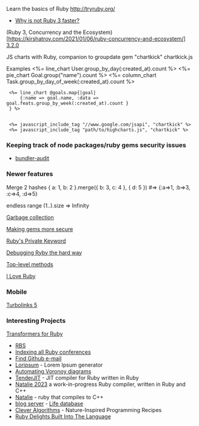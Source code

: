 Learn the basics of Ruby
http://tryruby.org/

+ [Why is not Ruby 3 faster?](https://www.fastruby.io/blog/ruby/performance/why-wasnt-ruby-3-faster.html)

(Ruby 3, Concurrency and the Ecosystem)[https://kirshatrov.com/2021/01/06/ruby-concurrency-and-ecosystem/]
[3.2.0](https://docs.ruby-lang.org/en/master/NEWS_md.html#label-NEWS+for+Ruby+3.2.0)


JS charts with Ruby, companion to groupdate
gem "chartkick"
chartkick.js

Examples
     <%= line_chart User.group_by_day(:created_at).count %>
     <%= pie_chart Goal.group("name").count %>
     <%= column_chart Task.group_by_day_of_week(:created_at).count %>

     <%= line_chart @goals.map{|goal|
         {:name => goal.name, :data => goal.feats.group_by_week(:created_at).count }
     } %>


     <%= javascript_include_tag "//www.google.com/jsapi", "chartkick" %>
     <%= javascript_include_tag "path/to/highcharts.js", "chartkick" %>


### Keeping track of node packages/ruby gems security issues
+ [bundler-audit](https://github.com/rubysec/bundler-audit)

### Newer features
 Merge 2 hashes
     { a: 1, b: 2 }.merge({ b: 3, c: 4 }, { d: 5 }) #=> {:a=>1, :b=>3, :c=>4, :d=>5}
     
endless range
    (1..).size => Infinity
    
    
[Garbage collection](https://jemma.dev/blog/gc-mark-and-sweep)

[Making gems more secure](https://blog.rubygems.org/2022/06/13/making-packages-more-secure.html)

[Ruby's Private Keyword](https://blog.jez.io/ruby-private/)

[Debugging Ryby the hard way](https://www.aha.io/engineering/articles/debugging-ruby-the-hard-way)

[Top-level methods](https://zverok.space/blog/2024-10-21-global_functions.html)

[I Love Ruby](https://eliseshaffer.com/2023/12/18/i-love-ruby/)
  
    
### Mobile

[Turbolinks 5](https://www.youtube.com/watch?v=SWEts0rlezA&app=desktop)

### Interesting Projects
[Transformers for Ruby](https://github.com/ankane/transformers-ruby)
+ [RBS](https://developer.squareup.com/blog/the-state-of-ruby-3-typing/)
+ [Indexing all Ruby conferences](https://www.rubyvideo.dev/)
+ [Find Github e-mail](https://github.com/jemmaissroff/find_github_email)
+ [Loripsum](https://github.com/raulpopadineti/homebrew-loripsum) - Lorem Ipsum generator
+ [Automating Voronoy diagrams](https://github.com/mike-bourgeous/mb-geometry)
+ [TenderJIT](https://github.com/tenderlove/tenderjit) -  JIT compiler for Ruby written in Ruby
+ [Natalie 2023](https://github.com/natalie-lang/natalie) a work-in-progress Ruby compiler, written in Ruby and C++
+ [Natalie](https://github.com/seven1m/natalie) - ruby that compiles to C++
+ [blog server](https://github.com/KrauseFx/krausefx.com) - [Life database](https://krausefx.com//blog/how-i-put-my-whole-life-into-a-single-database) 
+ [Clever Algorithms](https://github.com/clever-algorithms/CleverAlgorithms) - Nature-Inspired Programming Recipes
+ [Ruby Delights Built Into The Language](https://technology.doximity.com/articles/ruby-delights-built-into-the-language)
